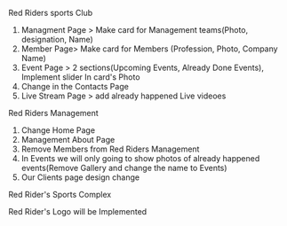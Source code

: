 Red Riders sports Club

1. Managment Page > Make card for Management teams(Photo, designation, Name)
2. Member Page> Make card for Members (Profession, Photo, Company Name)
3. Event Page > 2 sections(Upcoming Events, Already Done Events), Implement slider In card's Photo
4. Change in the Contacts Page
5. Live Stream Page > add already happened Live videoes

Red Riders Management 

1. Change Home Page
2. Management About Page
3. Remove Members from Red Riders Management
4. In Events we will only going to show photos of already happened events(Remove Gallery and change the name to Events)
5. Our Clients page design change

Red Rider's Sports Complex

Red Rider's Logo will be Implemented

